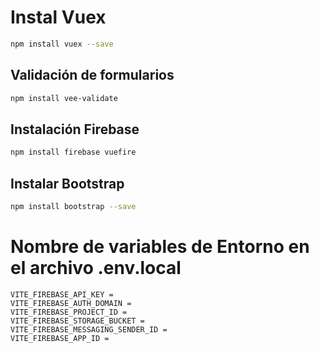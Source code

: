# Instal Vuex
```sh
npm install vuex --save
```

## Validación de formularios
```sh
npm install vee-validate
```

## Instalación Firebase

```sh
npm install firebase vuefire
```

## Instalar Bootstrap

```sh
npm install bootstrap --save
```

# Nombre de variables de Entorno en el archivo .env.local
```
VITE_FIREBASE_API_KEY = 
VITE_FIREBASE_AUTH_DOMAIN = 
VITE_FIREBASE_PROJECT_ID = 
VITE_FIREBASE_STORAGE_BUCKET = 
VITE_FIREBASE_MESSAGING_SENDER_ID = 
VITE_FIREBASE_APP_ID = 
```